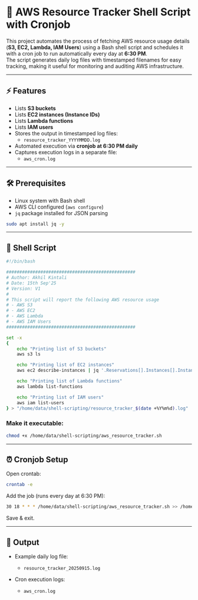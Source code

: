 # 📑 AWS Resource Tracker Shell Script with Cronjob

This project automates the process of fetching AWS resource usage details (**S3, EC2, Lambda, IAM Users**) using a Bash shell script and schedules it with a cron job to run automatically every day at **6:30 PM**.  
The script generates daily log files with timestamped filenames for easy tracking, making it useful for monitoring and auditing AWS infrastructure.

---

## ⚡ Features
- Lists **S3 buckets**  
- Lists **EC2 instances (Instance IDs)**  
- Lists **Lambda functions**  
- Lists **IAM users**  
- Stores the output in timestamped log files:  
  - `resource_tracker_YYYYMMDD.log`  
- Automated execution via **cronjob at 6:30 PM daily**  
- Captures execution logs in a separate file:  
  - `aws_cron.log`  

---

## 🛠️ Prerequisites
- Linux system with Bash shell  
- AWS CLI configured (`aws configure`)  
- `jq` package installed for JSON parsing  

```bash
sudo apt install jq -y
```

---

## 📜 Shell Script

```bash
#!/bin/bash

#################################################
# Author: Akhil Kintali
# Date: 15th Sep'25
# Version: V1
#
# This script will report the following AWS resource usage
# - AWS S3
# - AWS EC2
# - AWS Lambda
# - AWS IAM Users
#################################################

set -x
{
    echo "Printing list of S3 buckets"
    aws s3 ls

    echo "Printing list of EC2 instances"
    aws ec2 describe-instances | jq '.Reservations[].Instances[].InstanceId'

    echo "Printing list of Lambda functions"
    aws lambda list-functions

    echo "Printing list of IAM users"
    aws iam list-users
} > "/home/data/shell-scripting/resource_tracker_$(date +%Y%m%d).log"
```

### Make it executable:
```bash
chmod +x /home/data/shell-scripting/aws_resource_tracker.sh
```

---

## ⏰ Cronjob Setup
Open crontab:
```bash
crontab -e
```

Add the job (runs every day at 6:30 PM):
```bash
30 18 * * * /home/data/shell-scripting/aws_resource_tracker.sh >> /home/data/shell-scripting/aws_cron.log 2>&1
```

Save & exit.

---

## 📂 Output
- Example daily log file:  
  - `resource_tracker_20250915.log`  

- Cron execution logs:  
  - `aws_cron.log`
